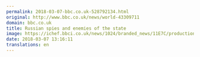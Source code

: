 ```yaml
---
permalink: 2018-03-07-bbc.co.uk-528792134.html
original: http://www.bbc.co.uk/news/world-43309711
domain: bbc.co.uk
title: Russian spies and enemies of the state
image: https://ichef.bbci.co.uk/news/1024/branded_news/11E7C/production/_100304337_litvinenko.jpg
date: 2018-03-07 13:16:11
translations: en
---
```


